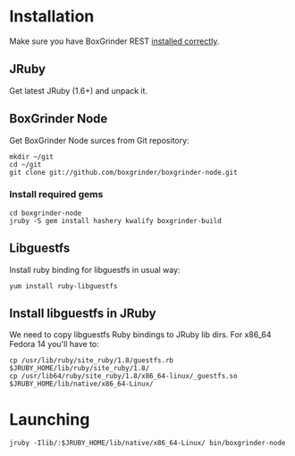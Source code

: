 # Installation

Make sure you have BoxGrinder REST [installed correctly][bg_rest_readme].

## JRuby

Get latest JRuby (1.6+) and unpack it.

## BoxGrinder Node

Get BoxGrinder Node surces from Git repository:

    mkdir ~/git
    cd ~/git
    git clone git://github.com/boxgrinder/boxgrinder-node.git

### Install required gems

    cd boxgrinder-node
    jruby -S gem install hashery kwalify boxgrinder-build

## Libguestfs

Install ruby binding for libguestfs in usual way:

    yum install ruby-libguestfs

## Install libguestfs in JRuby

We need to copy libguestfs Ruby bindings to JRuby lib dirs. For x86_64 Fedora 14 you'll have to:

    cp /usr/lib/ruby/site_ruby/1.8/guestfs.rb $JRUBY_HOME/lib/ruby/site_ruby/1.8/
    cp /usr/lib64/ruby/site_ruby/1.8/x86_64-linux/_guestfs.so $JRUBY_HOME/lib/native/x86_64-Linux/

# Launching

    jruby -Ilib/:$JRUBY_HOME/lib/native/x86_64-Linux/ bin/boxgrinder-node

[bg_rest_readme]: https://github.com/boxgrinder/boxgrinder-rest/blob/master/README.md
